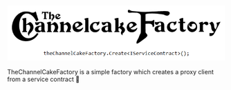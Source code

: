 ![The ChannelCake Factory Logo](https://raw.githubusercontent.com/lfreneda/TheChannelCakeFactory/master/lib-logo.png)

TheChannelCakeFactory is a simple factory which creates a proxy client from a service contract :cake:
